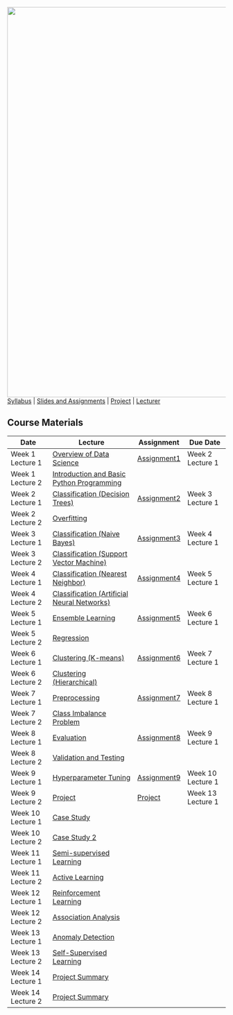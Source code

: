 [<img width=900 src="https://github.com/hil-se/fds/blob/master/img/title.png?raw=yes">](https://github.com/hil-se/fds/blob/master/README.md)   
[Syllabus](https://github.com/hil-se/fds/blob/master/README.md) |
[Slides and Assignments](https://github.com/hil-se/fds/blob/master/assignments/README.md) |
[Project](https://github.com/hil-se/fds/blob/master/assignments/project.md) |
[Lecturer](http://azhe825.github.io) 

## Course Materials
| Date | Lecture | Assignment | Due Date | 
|------|-------|------------|----------|
| Week 1 Lecture 1 | [Overview of Data Science](https://docs.google.com/presentation/d/1dkV6Nx_eauFLGNPBSfvwOaBU0WxMTZzw81h6ewsMf1Q/edit?usp=sharing)     | [Assignment1](https://github.com/hil-se/fds/blob/master/assignments/assignment1.md)  | Week 2 Lecture 1        |
| Week 1 Lecture 2 | [Introduction and Basic Python Programming](https://docs.google.com/presentation/d/1IoGxJoTB2FYw7lZ7lOWfKTaWtESohBVLl9TIN62ID-c/edit?usp=sharing)     |           |         |
| Week 2 Lecture 1 | [Classification (Decision Trees)](https://docs.google.com/presentation/d/1tqX2AAjtGqiiYTfdt2Hs3csGTWI4QzNJA9gHA_IMnss/edit?usp=sharing)     | [Assignment2](https://github.com/hil-se/fds/blob/master/assignments/assignment2.md)  | Week 3 Lecture 1        |
| Week 2 Lecture 2 |   [Overfitting](https://docs.google.com/presentation/d/1LlKRsMDKiuDeQ1y4eomKYO4RM00JYnrtrkj3K859Gm8/edit?usp=sharing)   |           |         |
| Week 3 Lecture 1 |   [Classification (Naive Bayes)](https://docs.google.com/presentation/d/12mEZedntHahTNc5bWPuhg2B9JpAqhSFogqT8lJZVRL4/edit?usp=sharing)   | [Assignment3](https://github.com/hil-se/fds/blob/master/assignments/assignment3.md) |   Week 4 Lecture 1  |
| Week 3 Lecture 2 |   [Classification (Support Vector Machine)](https://docs.google.com/presentation/d/1_TGL4VJq-3_mUbSswIiVMB_xycwx70qr8COl99OoUHY/edit?usp=sharing)  |           |         |
| Week 4 Lecture 1 |   [Classification (Nearest Neighbor)](https://docs.google.com/presentation/d/1n4NersfY_W2gyxXrpWrfnBAMlTziVxdnGMmvnriBoic/edit?usp=sharing)   | [Assignment4](https://github.com/hil-se/fds/blob/master/assignments/assignment4.md) |   Week 5 Lecture 1    |
| Week 4 Lecture 2 |   [Classification (Artificial Neural Networks)](https://docs.google.com/presentation/d/1fTjhSUPnSUAyfvpQe7WxuFc8lRIo-sqsTRrVaF34lJ8/edit?usp=sharing)  |           |         |
| Week 5 Lecture 1 | [Ensemble Learning](https://docs.google.com/presentation/d/1ytwEibcPHl8rq9M2XaXKDF0bCZhXKK0Xo8fp0RIxRNY/edit?usp=sharing)     | [Assignment5](https://github.com/hil-se/fds/blob/master/assignments/assignment5.md) |   Week 6 Lecture 1  |
| Week 5 Lecture 2 | [Regression](https://docs.google.com/presentation/d/1PQrvUvrVwzV6Xl3qhh9WVuntjPReMHKBXVq52jTqzw4/edit?usp=sharing)     |     |            |          |
| Week 6 Lecture 1 | [Clustering (K-means)](https://docs.google.com/presentation/d/1-cKLbo7SIkRSLpyLyrxZFoR6cyGd-N-zcmvw6hsd3rk/edit?usp=sharing)    |   [Assignment6](https://github.com/hil-se/fds/blob/master/assignments/assignment6.md)         |     Week 7 Lecture 1      |
| Week 6 Lecture 2 | [Clustering (Hierarchical)](https://docs.google.com/presentation/d/1kIEm8fWmXQB9g7Oz33STLLPTjolzGVMwMkr_hpnCRQw/edit?usp=sharing)    |    |           |         |
| Week 7 Lecture 1 | [Preprocessing](https://docs.google.com/presentation/d/1bVw88nbGA6nZzod_CWEBkZi2aT8esFa92jM0Y8A2hxY/edit?usp=sharing)     | [Assignment7](https://github.com/hil-se/fds/blob/master/assignments/assignment7.md)  | Week 8 Lecture 1        |
| Week 7 Lecture 2 | [Class Imbalance Problem](https://docs.google.com/presentation/d/10OEr0SODbjYyuaDxxQ6IiVzOVKB1-R3keInR2hEPG8w/edit?usp=sharing)    |           |         |
| Week 8 Lecture 1 | [Evaluation](https://docs.google.com/presentation/d/1HXhH57lF3MtknPvYk6B5aKOlDvXRO8rITz31XzOqZxc/edit?usp=sharing)   | [Assignment8](https://github.com/hil-se/fds/blob/master/assignments/assignment8.md)  | Week 9 Lecture 1        |
| Week 8 Lecture 2 | [Validation and Testing](https://docs.google.com/presentation/d/1sC9Q0Y_-gzYzRv2EdGlOA_GzHawGj5mh_iu0659tAuY/edit?usp=sharing)    |           |         |
| Week 9 Lecture 1 | [Hyperparameter Tuning](https://docs.google.com/presentation/d/1MrM7T3j9e9yJeNgxivN8FdF5OI_K5wTa6pjUCAvrRMc/edit?usp=sharing)     |  [Assignment9](https://github.com/hil-se/fds/blob/master/assignments/assignment9.md)  |    Week 10 Lecture 1   |
| Week 9 Lecture 2 | [Project](https://docs.google.com/presentation/d/1HOiELZcKAbKBw1E3gnf8jqeC46pOugMqMHuE5reB4Zo/edit?usp=sharing)     |[Project](https://github.com/hil-se/fds/blob/master/assignments/project.md) |Week 13 Lecture 1  |
| Week 10 Lecture 1 | [Case Study](https://docs.google.com/presentation/d/1i2tgyNLhGaMxGoQ9oJ7PYdibeHDkPzStSOb_aQPdTz0/edit?usp=sharing)      | | |
| Week 10 Lecture 2 | [Case Study 2](https://docs.google.com/presentation/d/1aKbihf6rnM1n_2GHCCfikLO_wo0TXl2pIlgTKSy2yfc/edit?usp=sharing)   |           |         |
| Week 11 Lecture 1 | [Semi-supervised Learning](https://docs.google.com/presentation/d/1pDn75CECjr57hDJdExJBKMMl6r-3SV6XPSPBXy0p53A/edit?usp=sharing)     |  |   |
| Week 11 Lecture 2 | [Active Learning](https://docs.google.com/presentation/d/1sPEx6rOqpWE2Dz4Yx63HmaztX5bMRoux_vTtZfX0bgA/edit?usp=sharing)    |   |         |
| Week 12 Lecture 1 | [Reinforcement Learning](https://docs.google.com/presentation/d/1fpMeYWpMBoYeVyqnoe4D0FmHI63BgwzubAckwoQJ1MM/edit?usp=sharing)     |  | |
| Week 12 Lecture 2 | [Association Analysis](https://docs.google.com/presentation/d/1_LoRupt_pJr7tw8uLwhK092UxIrvxUuZ7poi-OpjdvM/edit?usp=sharing)     |           |         |
| Week 13 Lecture 1 | [Anomaly Detection](https://docs.google.com/presentation/d/1vSHrGsapA5YbNBZmndU89gPfRuX2ou95ux18DXCOtP8/edit?usp=sharing) |   |     |
| Week 13 Lecture 2 | [Self-Supervised Learning](https://docs.google.com/presentation/d/1ZcEDzabsjfgdGOiRbLH9UAi68qdP1zOgnBnGkvFYDaA/edit?usp=sharing)    |           |         |
| Week 14 Lecture 1 | [Project Summary]()     |  | |
| Week 14 Lecture 2 | [Project Summary]()    | | |

